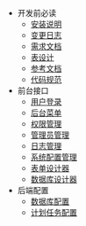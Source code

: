 * 开发前必读
	* [安装说明](README.md)
	* [变更日志](CHANGELOG.md)
	* [需求文档](start.md)
	* [表设计](sql.md)
	* [参考文档](seedoc.md)
	* [代码规范](codesee.md)
* 前台接口
	* [用户登录](login.md)
	* [后台菜单](menu.md)
	* [权限管理](auth.md)
	* [管理员管理](Admin.md)
	* [日志管理](logs.md)
	* [系统配置管理](set.md)
	* [表单设计器](form.md)
	* [数据库设计器](db.md)
* 后端配置
	* [数据库配置](db.md)
	* [计划任务配置](cron.md)
